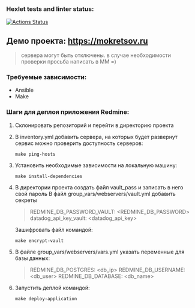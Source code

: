 ### Hexlet tests and linter status:
[![Actions Status](https://github.com/ivMokretsov/devops-for-programmers-project-76/actions/workflows/hexlet-check.yml/badge.svg)](https://github.com/ivMokretsov/devops-for-programmers-project-76/actions)

## Демо проекта: https://mokretsov.ru
> сервера могут быть отключены. в случае необходимости проверки просьба написать в MM =)

### Требуемые зависимости:
- Ansible
- Make


### Шаги для деплоя приложения Redmine:

1) Cклонировать репозиторий и перейти в директорию проекта
2) В inventory.yml добавить сервера, на которых будет развернут сервис
можно проверить доступность серверов:
    ```
    make ping-hosts
    ```
3) Установить необходимые зависимости на локальную машину:
    ```
    make install-dependencies
    ```
4) В директории проекта создать файл vault_pass и записать в него свой пароль
В файл group_vars/webservers/vault.yml добавить секреты
    >REDMINE_DB_PASSWORD_VAULT: <REDMINE_DB_PASSWORD>
    >datadog_api_key_vault: <datadog_api_key>

    Зашифровать файл командой:
    ```
    make encrypt-vault
    ```
5) В файле group_vars/webservers/vars.yml указать переменные для базы данных:
    >REDMINE_DB_POSTGRES: <db_ip>
    >REDMINE_DB_USERNAME: <db_user>
    >REDMINE_DB_DATABASE: <db_name>

6) Запустить деплой командой:
    ```
    make deploy-application 
    ```